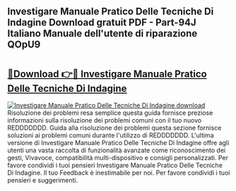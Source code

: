 ## Investigare Manuale Pratico Delle Tecniche Di Indagine Download gratuit PDF - Part-94J Italiano Manuale dell'utente di riparazione QOpU9

# <h2><a href="http://dfa47cy.blite.top/?on=Investigare+Manuale+Pratico+Delle+Tecniche+Di+Indagine">🔗Download 👉🔴 Investigare Manuale Pratico Delle Tecniche Di Indagine</a></h2>

[![Investigare Manuale Pratico Delle Tecniche Di Indagine download](https://i.imgur.com/lujVjoI.png)](http://dfa47cy.blite.top/?on=Investigare+Manuale+Pratico+Delle+Tecniche+Di+Indagine)
Risoluzione dei problemi resa semplice questa guida fornisce preziose informazioni sulla risoluzione dei problemi comuni con il tuo nuovo REDDDDDDD. Guida alla risoluzione dei problemi questa sezione fornisce soluzioni ai problemi comuni durante l'utilizzo di REDDDDDDD. L'ultima versione di Investigare Manuale Pratico Delle Tecniche Di Indagine offre agli utenti una vasta raccolta di funzionalità avanzate come riconoscimento dei gesti, Vivavoce, compatibilità multi-dispositivo e consigli personalizzati. Per favore condividi i tuoi pensieri Investigare Manuale Pratico Delle Tecniche Di Indagine. Il tuo Feedback è inestimabile per noi. Per favore condividi i tuoi pensieri e suggerimenti.
